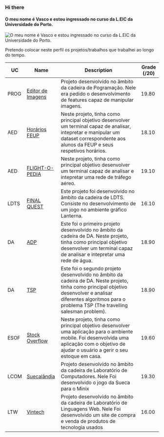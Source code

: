 ### Hi there
#### O meu nome é Vasco e estou ingressado no curso da L.EIC da Universidade do Porto.
![O meu nome é Vasco e estou ingressado no curso da L.EIC da Universidade do Porto.](https://upload.wikimedia.org/wikipedia/pt/2/2b/Feuporto.png)

Pretendo colocar neste perfil os projetos/trabalhos que trabalhei ao longo do tempo. 

| UC   | Name      | Description                                                                                                                                                   | Grade (/20) |
|------|-----------|---------------------------------------------------------------------------------------------------------------------------------------------------------------|-------------|
| PROG | [Editor de Imagens](https://github.com/pchmelo/Projeto_prog)  | Projeto desenvolvido no âmbito da cadeira de Pogramação. Nele era pedido o desenvolvimento de features capaz de manipular imagens.                                                                                                    | 19.80        |
| AED | [Horários FEUP](https://github.com/pchmelo/AED_project_1)  | Neste projeto, tinha como principal objetivo desenvolver um terminal capaz de analisar, intepretar e manipular um dataset correspondente aos alunos da FEUP e seus respetivos horários.                                                                                                    | 18.10        |
| AED | [FLIGHT-O-PEDIA](https://github.com/pchmelo/AED_project_2)  | Neste projeto, tinha como principal objetivo desenvolver um terminal capaz de analisar e intepretar uma rede de tráfego aéreo.                                                                                                    | 19.10        |
| LDTS | [FINAL QUEST](https://github.com/pchmelo/Projeto_LDTS)  | Este projeto foi desenvolvido no âmbito da cadeira de LDTS. Consiste no desenvolvimento de um jogo no ambiente gráfico Lanterna.                                                                                                    | 16.10        |
| DA | [ADP](https://github.com/pchmelo/DA_project_1)  | Este foi o primeiro projeto desenvolvido no âmbito da cadeira de DA. Neste projeto, tinha como principal objetivo desenvolver um terminal capaz de analisar e intepretar uma rede de água.                                                                                                    | 18.90        |
| DA | [TSP](https://github.com/pchmelo/DA_project_2)  | Este foi o segundo projeto desenvolvido no âmbito da cadeira de DA. Neste projeto, tinha como principal objetivo desenvolver e analisar diferentes algoritmos para o problema TSP (The travelling salesman problem).                                                                                                 | 18.90        |
| ESOF | [Stock Overflow](https://github.com/pchmelo/ESOF_Project)  | Neste projeto, tinha como principal objetivo desenvolver uma aplicação para o ambiente mobile. Foi desenvolvida uma aplicação com o objetivo de ajudar o usuário a gerir o seu estoque em casa.                                                                                                 | 19.60        |
| LCOM | [Suecalândia](https://github.com/pchmelo/LCOM_Projeto/tree/main)  | Projeto desenvolvido no âmbito da cadeira de Laboratório de Computadores. Nele Foi desenvolvido o jogo da Sueca para o Minix                                                                                             | 19.30        |
| LTW | [Vintech](https://github.com/pchmelo/LTW_Project)  | Projeto desenvolvido no âmbito da cadeira de Laboratório de Linguagens Web. Nele Foi desenvolvido um site de compra e venda de produtos de tecnologia usados                                                                                             | 16.00        |


